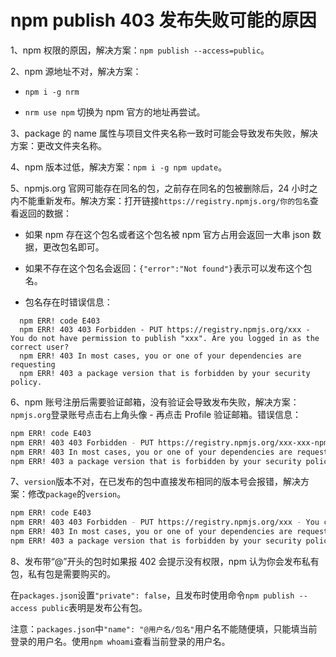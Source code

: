 # npm publish 403 发布失败可能的原因

1、npm 权限的原因，解决方案：`npm publish --access=public`。

2、npm 源地址不对，解决方案：

- `npm i -g nrm`

- `nrm use npm` 切换为 npm 官方的地址再尝试。

3、package 的 name 属性与项目文件夹名称一致时可能会导致发布失败，解决方案：更改文件夹名称。

4、npm 版本过低，解决方案：`npm i -g npm update`。

5、npmjs.org 官网可能存在同名的包，之前存在同名的包被删除后，24 小时之内不能重新发布。解决方案：打开链接`https://registry.npmjs.org/你的包名`查看返回的数据：

- 如果 npm 存在这个包名或者这个包名被 npm 官方占用会返回一大串 json 数据，更改包名即可。

- 如果不存在这个包名会返回：`{"error":"Not found"}`表示可以发布这个包名。

- 包名存在时错误信息：

```
  npm ERR! code E403
  npm ERR! 403 403 Forbidden - PUT https://registry.npmjs.org/xxx - You do not have permission to publish "xxx". Are you logged in as the correct user?
  npm ERR! 403 In most cases, you or one of your dependencies are requesting
  npm ERR! 403 a package version that is forbidden by your security policy.
```

6、npm 账号注册后需要验证邮箱，没有验证会导致发布失败，解决方案：`npmjs.org`登录账号点击右上角头像 - 再点击 Profile 验证邮箱。错误信息：

```sh
npm ERR! code E403
npm ERR! 403 403 Forbidden - PUT https://registry.npmjs.org/xxx-xxx-npm - Forbidden
npm ERR! 403 In most cases, you or one of your dependencies are requesting
npm ERR! 403 a package version that is forbidden by your security policy.
```

7、`version`版本不对，在已发布的包中直接发布相同的版本号会报错，解决方案：修改`package`的`version`。

```sh
npm ERR! code E403
npm ERR! 403 403 Forbidden - PUT https://registry.npmjs.org/xxx - You cannot publish over the previously published versions: 1.0.0.
npm ERR! 403 In most cases, you or one of your dependencies are requesting
npm ERR! 403 a package version that is forbidden by your security policy.
```

8、发布带“@”开头的包时如果报 402 会提示没有权限，npm 认为你会发布私有包，私有包是需要购买的。

在`packages.json`设置`"private": false`，且发布时使用命令`npm publish --access public`表明是发布公有包。

注意：`packages.json`中`"name": "@用户名/包名"`用户名不能随便填，只能填当前登录的用户名。使用`npm whoami`查看当前登录的用户名。
